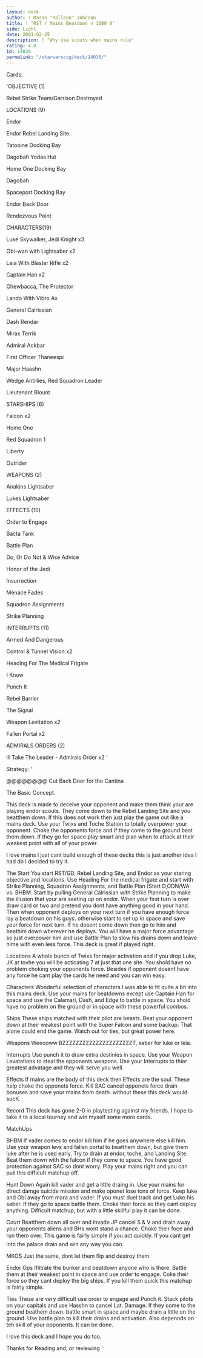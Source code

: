```yaml
---
layout: deck
author: ! Mason "Palleon" Johnson
title: ! "RST / Mains Beatdown v 1000 0"
side: Light
date: 2001-02-25
description: ! "Why use scouts when mains rule"
rating: 4.0
id: 14030
permalink: "/starwarsccg/deck/14030/"
---
```

Cards: 

'OBJECTIVE (1)

Rebel Strike Team/Garrison Destroyed


LOCATIONS (9)

Endor

Endor Rebel Landing Site

Tatooine Docking Bay

Dagobah Yodas Hut

Home One Docking Bay

Dagobah

Spaceport Docking Bay

Endor Back Door 

Rendezvous Point



CHARACTERS(19)

Luke Skywalker, Jedi Knight x3

Obi-wan with Lightsaber x2

Leia With Blaster Rifle x2

Captain Han x2

Chewbacca, The Protector

Lando With Vibro Ax

General Calrissian

Dash Rendar

Mirax Terrik

Admiral Ackbar

First Officer Thaneespi

Major Haashn

Wedge Antillies, Red Squadron Leader

Lieutenant Blount


STARSHIPS (6)

Falcon x2

Home One

Red Squadron 1

Liberty

Outrider


WEAPONS (2)

Anakins Lightsaber

Lukes Lightsaber


EFFECTS (10)

Order to Engage

Bacta Tank

Battle Plan

Do, Or Do Not & Wise Advice

Honor of the Jedi

Insurrection

Menace Fades

Squadron Assignments

Strike Planning



INTERRUPTS (11)

Armed And Dangerous

Control & Tunnel Vision x2

Heading For The Medical Frigate

I Know

Punch It

Rebel Barrier

The Signal

Weapon Levitation x2

Fallen Portal x2 


ADMIRALS ORDERS (2)

Ill Take The Leader - Admirals Order x2   '

Strategy: '

@@@@@@@@ Cut Back Door for the Cantina


The Basic Concept.


This deck is made to deceive your opponent and make them think your are playing endor scouts. They come down to the Rebel Landing Site and you beatthem down. If this does not work then just play the game out like a mains deck. Use your Twixs and Toche Station to totally overpower your opponent. Choke the opponents force and if they come to the ground beat them down. If they go for space play smart and plan when to attack at their weakest point with all of your power.


I love mains I just cant build enough of these decks this is just another idea I had do I decided to try it.


The Start You start RST/GD, Rebel Landing Site, and Endor as your staring objective and locations. Use Heading For the medical frigate and start with Strike Planning, Squadron Assignments, and Battle Plan (Start D,ODN/WA vs. BHBM. Start by pulling General Calrissian with Strike Planning to make the illusion that your are seeting up on endor. When your first turn is over draw card or two and pretend you dont have anything good in your hand. Then when opponent deploys on your next turn if you have enough force lay a beatdown on his guys. otherwise start to set up in space and save your force for next turn. If he dosent come down then go to him and beathim down wherever he deploys. You will have a major force advantage so just overpower him and use Battle Plan to slow his drains down and leave hime with even less force. This deck is great if played right.


Locations A whole bunch of Twixs for major activation and if you drop Luke, JK at tovhe you will be acticating 7 at just that one site. You shold have no problem choking your opponents force. Besides if opponent dosent have any force he cant play the cards he need and you can win easy.


Characters Wonderful selection of characters I was able to fit quite a bit into this mains deck. Use your mains for beatdowns except use Captain Han for space and use the Calamari, Dash, and Edge to battle in space. You shold have no problem on the ground or in space with these powerful combos.


Ships These ships matched with their pilot are beasts. Beat your opponent down at their weakest point with the Super Falcon and some backup. That alone could end the game. Watch out for ties, but great power here.


Weapons Weeooww BZZZZZZZZZZZZZZZZZZZZZT, saber for luke or leia.


Interrupts Use punch it to draw extra destinies in space. Use your Weapon Levatations to steal the opponents weapons. Use your Interrupts to thier greatest advatage and they will serve you well.


Effects If mains are the body of this deck then Effects are the soul. These help choke the opponets force. Kill SAC cancel opponets force drain bonuses and save your mains from death. without these this deck would sucK.


Record This deck has gone 2-0 in playtesting against my friends. I hope to take it to a local tourney and win myself some more cards.


MatchUps


BHBM If vader comes to endor kill him if he goes anywhere else kill him. Use your weapon levs and fallen portal to beatthem down, but give them luke after he is used early. Try to drain at endor, toche, and Landing Site. Beat them down with the falcon if they come to space. You have good protection against SAC so dont worry. Play your mains right and you can pull this difficult matchup off.


Hunt Down Again kill vader and get a little draing in. Use your mains for direct damge suicide mission and make oponet lose tons of force. Keep luke and Obi away from mara and vader. If you must duel track and get Luke his saber. If they go to space battle them. Choke their force so they cant deploy anything. Difficult matchup, but with a little skillful play it can be done.


Court Beatthem down all over and invade JP cancel S & V and drain away your opponents aliens and BHs wont stand a chance. Choke their foce and run them over. This game is fairly simple if you act quickly. If you cant get into the palace drain and win any way you can. 


MKOS Just the same, dont let them flip and destroy them.


Endor Ops Ifiltrate the bunker and beatdown anyone who is there. Battle them at their weakest point in space and use order to engage. Coke their force so they cant deploy the big ships. If you kill them quick this matchup is fairly simple.


Ties These are very difficult use order to engage and Punch it. Stack pilots on your capitals and use Hasshn to cancel Lat. Damage. If they come to the ground beathem down. battle smart in space and maybe drain a little on the ground. Use battle plan to kill their drains and activation. Also depennds on teh skill of your opponents. It can be done.


I love this deck and I hope you do too.

Thanks for Reading and, or reviewing   '
